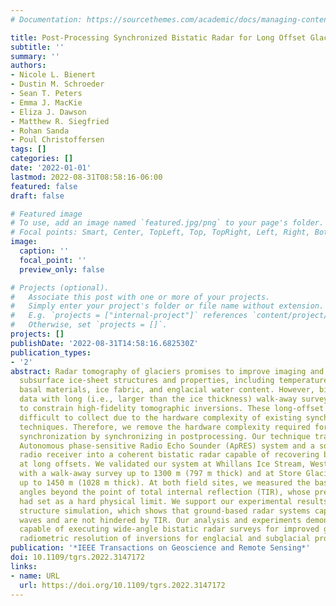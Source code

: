 ```yaml
---
# Documentation: https://sourcethemes.com/academic/docs/managing-content/

title: Post-Processing Synchronized Bistatic Radar for Long Offset Glacier Sounding
subtitle: ''
summary: ''
authors:
- Nicole L. Bienert
- Dustin M. Schroeder
- Sean T. Peters
- Emma J. MacKie
- Eliza J. Dawson
- Matthew R. Siegfried
- Rohan Sanda
- Poul Christoffersen
tags: []
categories: []
date: '2022-01-01'
lastmod: 2022-08-31T08:58:16-06:00
featured: false
draft: false

# Featured image
# To use, add an image named `featured.jpg/png` to your page's folder.
# Focal points: Smart, Center, TopLeft, Top, TopRight, Left, Right, BottomLeft, Bottom, BottomRight.
image:
  caption: ''
  focal_point: ''
  preview_only: false

# Projects (optional).
#   Associate this post with one or more of your projects.
#   Simply enter your project's folder or file name without extension.
#   E.g. `projects = ["internal-project"]` references `content/project/deep-learning/index.md`.
#   Otherwise, set `projects = []`.
projects: []
publishDate: '2022-08-31T14:58:16.682530Z'
publication_types:
- '2'
abstract: Radar tomography of glaciers promises to improve imaging and estimates of
  subsurface ice-sheet structures and properties, including temperature distributions,
  basal materials, ice fabric, and englacial water content. However, bistatic radar
  data with long (i.e., larger than the ice thickness) walk-away surveys are required
  to constrain high-fidelity tomographic inversions. These long-offset data have proven
  difficult to collect due to the hardware complexity of existing synchronization
  techniques. Therefore, we remove the hardware complexity required for real-time
  synchronization by synchronizing in postprocessing. Our technique transforms an
  Autonomous phase-sensitive Radio Echo Sounder (ApRES) system and a software-defined
  radio receiver into a coherent bistatic radar capable of recovering basal echoes
  at long offsets. We validated our system at Whillans Ice Stream, West Antarctica,
  with a walk-away survey up to 1300 m (797 m thick) and at Store Glacier, Greenland,
  up to 1450 m (1028 m thick). At both field sites, we measured the basal echo at
  angles beyond the point of total internal reflection (TIR), whose previous literature
  had set as a hard physical limit. We support our experimental results with high-frequency
  structure simulation, which shows that ground-based radar systems capture evanescent
  waves and are not hindered by TIR. Our analysis and experiments demonstrate a system
  capable of executing wide-angle bistatic radar surveys for improved geometric and
  radiometric resolution of inversions for englacial and subglacial properties.
publication: '*IEEE Transactions on Geoscience and Remote Sensing*'
doi: 10.1109/tgrs.2022.3147172
links:
- name: URL
  url: https://doi.org/10.1109/tgrs.2022.3147172
---
```

